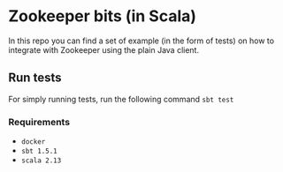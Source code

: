 # Zookeeper bits (in Scala)

In this repo you can find a set of example (in the form of tests) on how to integrate with Zookeeper using the plain Java client.

## Run tests

For simply running tests, run the following command
`sbt test`

### Requirements

* `docker`
* `sbt 1.5.1`
* `scala 2.13`